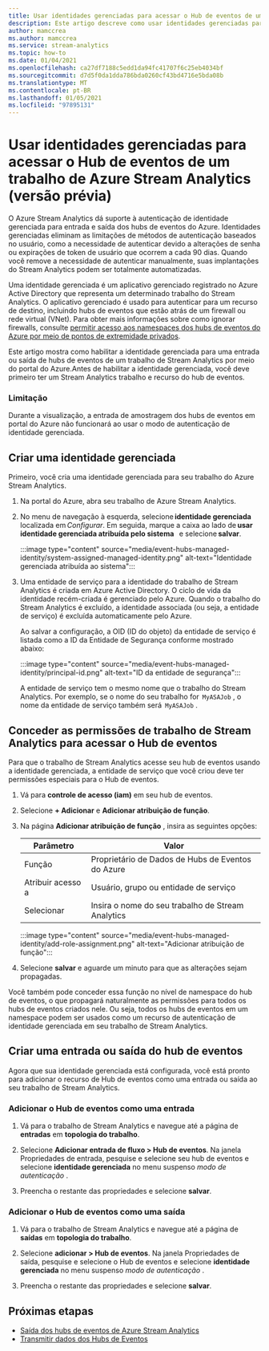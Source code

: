 ```yaml
---
title: Usar identidades gerenciadas para acessar o Hub de eventos de um trabalho de Azure Stream Analytics (versão prévia)
description: Este artigo descreve como usar identidades gerenciadas para autenticar seu trabalho de Azure Stream Analytics para entrada e saída dos hubs de eventos do Azure.
author: mamccrea
ms.author: mamccrea
ms.service: stream-analytics
ms.topic: how-to
ms.date: 01/04/2021
ms.openlocfilehash: ca27df7188c5edd1da94fc41707f6c25eb4034bf
ms.sourcegitcommit: d7d5f0da1dda786bda0260cf43bd4716e5bda08b
ms.translationtype: MT
ms.contentlocale: pt-BR
ms.lasthandoff: 01/05/2021
ms.locfileid: "97895131"
---
```

# <a name="use-managed-identities-to-access-event-hubfrom-an-azure-stream-analytics-job-preview"></a>Usar identidades gerenciadas para acessar o Hub de eventos de um trabalho de Azure Stream Analytics (versão prévia)

O Azure Stream Analytics dá suporte à autenticação de identidade gerenciada para entrada e saída dos hubs de eventos do Azure. Identidades gerenciadas eliminam as limitações de métodos de autenticação baseados no usuário, como a necessidade de autenticar devido a alterações de senha ou expirações de token de usuário que ocorrem a cada 90 dias. Quando você remove a necessidade de autenticar manualmente, suas implantações do Stream Analytics podem ser totalmente automatizadas.  

Uma identidade gerenciada é um aplicativo gerenciado registrado no Azure Active Directory que representa um determinado trabalho do Stream Analytics. O aplicativo gerenciado é usado para autenticar para um recurso de destino, incluindo hubs de eventos que estão atrás de um firewall ou rede virtual (VNet). Para obter mais informações sobre como ignorar firewalls, consulte [permitir acesso aos namespaces dos hubs de eventos do Azure por meio de pontos de extremidade privados](../event-hubs/private-link-service.md#trusted-microsoft-services).

Este artigo mostra como habilitar a identidade gerenciada para uma entrada ou saída de hubs de eventos de um trabalho de Stream Analytics por meio do portal do Azure.Antes de habilitar a identidade gerenciada, você deve primeiro ter um Stream Analytics trabalho e recurso do hub de eventos.

### <a name="limitation"></a>Limitação
Durante a visualização, a entrada de amostragem dos hubs de eventos em portal do Azure não funcionará ao usar o modo de autenticação de identidade gerenciada.

## <a name="create-a-managedidentity"></a>Criar uma identidade gerenciada  

Primeiro, você cria uma identidade gerenciada para seu trabalho do Azure Stream Analytics.  

1. Na portal do Azure, abra seu trabalho de Azure Stream Analytics.  

1. No menu de navegação à esquerda, selecione **identidade gerenciada**   localizada em *Configurar*. Em seguida, marque a caixa ao lado de **usar identidade gerenciada atribuída pelo sistema**   e selecione **salvar**.

   :::image type="content" source="media/event-hubs-managed-identity/system-assigned-managed-identity.png" alt-text="Identidade gerenciada atribuída ao sistema":::  

1. Uma entidade de serviço para a identidade do trabalho de Stream Analytics é criada em Azure Active Directory. O ciclo de vida da identidade recém-criada é gerenciado pelo Azure. Quando o trabalho do Stream Analytics é excluído, a identidade associada (ou seja, a entidade de serviço) é excluída automaticamente pelo Azure.  

   Ao salvar a configuração, a OID (ID do objeto) da entidade de serviço é listada como a ID da Entidade de Segurança conforme mostrado abaixo:  

   :::image type="content" source="media/event-hubs-managed-identity/principal-id.png" alt-text="ID da entidade de segurança":::

   A entidade de serviço tem o mesmo nome que o trabalho do Stream Analytics. Por exemplo, se o nome do seu trabalho for  `MyASAJob` , o nome da entidade de serviço também será  `MyASAJob` .  

## <a name="grant-the-stream-analytics-job-permissionsto-access-the-event-hub"></a>Conceder as permissões de trabalho de Stream Analytics para acessar o Hub de eventos

Para que o trabalho de Stream Analytics acesse seu hub de eventos usando a identidade gerenciada, a entidade de serviço que você criou deve ter permissões especiais para o Hub de eventos.

1. Vá para **controle de acesso (iam)** em seu hub de eventos.

1. Selecione **+ Adicionar** e **Adicionar atribuição de função**.

1. Na página **Adicionar atribuição de função** , insira as seguintes opções:

   |Parâmetro|Valor|
   |---------|-----|
   |Função|Proprietário de Dados de Hubs de Eventos do Azure|
   |Atribuir acesso a|Usuário, grupo ou entidade de serviço|
   |Selecionar|Insira o nome do seu trabalho de Stream Analytics|

   :::image type="content" source="media/event-hubs-managed-identity/add-role-assignment.png" alt-text="Adicionar atribuição de função":::

1. Selecione **salvar** e aguarde um minuto para que as alterações sejam propagadas.

Você também pode conceder essa função no nível de namespace do hub de eventos, o que propagará naturalmente as permissões para todos os hubs de eventos criados nele. Ou seja, todos os hubs de eventos em um namespace podem ser usados como um recurso de autenticação de identidade gerenciada em seu trabalho de Stream Analytics.

## <a name="create-anevent-hub-input-or-output"></a>Criar uma entrada ou saída do hub de eventos  

Agora que sua identidade gerenciada está configurada, você está pronto para adicionar o recurso de Hub de eventos como uma entrada ou saída ao seu trabalho de Stream Analytics.  

### <a name="add-the-event-hub-as-an-input"></a>Adicionar o Hub de eventos como uma entrada 

1. Vá para o trabalho de Stream Analytics e navegue até a página de **entradas** em **topologia do trabalho**.

1. Selecione **Adicionar entrada de fluxo > Hub de eventos**. Na janela Propriedades de entrada, pesquise e selecione seu hub de eventos e selecione **identidade gerenciada** no menu suspenso *modo de autenticação* .

1. Preencha o restante das propriedades e selecione **salvar**.

### <a name="add-the-event-hub-as-an-output"></a>Adicionar o Hub de eventos como uma saída

1. Vá para o trabalho de Stream Analytics e navegue até a página de **saídas** em **topologia do trabalho**.

1. Selecione **adicionar > Hub de eventos**. Na janela Propriedades de saída, pesquise e selecione o Hub de eventos e selecione **identidade gerenciada** no menu suspenso *modo de autenticação* .

1. Preencha o restante das propriedades e selecione **salvar**.

## <a name="next-steps"></a>Próximas etapas

* [Saída dos hubs de eventos de Azure Stream Analytics](event-hubs-output.md)
* [Transmitir dados dos Hubs de Eventos](stream-analytics-define-inputs.md#stream-data-from-event-hubs)

